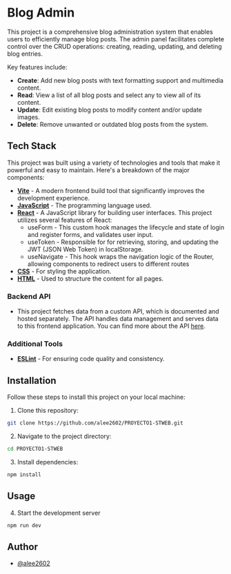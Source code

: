 # Blog Admin

This project is a comprehensive blog administration system that enables users to efficiently manage blog posts. The admin panel facilitates complete control over the CRUD operations: creating, reading, updating, and deleting blog entries.

Key features include:
- **Create**: Add new blog posts with text formatting support and multimedia content.
- **Read**: View a list of all blog posts and select any to view all of its content.
- **Update**: Edit existing blog posts to modify content and/or update images.
- **Delete**: Remove unwanted or outdated blog posts from the system.


## Tech Stack

This project was built using a variety of technologies and tools that make it powerful and easy to maintain. Here's a breakdown of the major components:

- **[Vite](https://vitejs.dev/)** - A modern frontend build tool that significantly improves the development experience.
- **[JavaScript](https://developer.mozilla.org/en-US/docs/Web/JavaScript)** - The programming language used.
- **[React](https://reactjs.org/)** - A JavaScript library for building user interfaces. This project utilizes several features of React:
  - useForm - This custom hook manages the lifecycle and state of login and register forms, and validates user input.
  - useToken - Responsible for for retrieving, storing, and updating the JWT (JSON Web Token) in localStorage.
  - useNavigate - This hook wraps the navigation logic of the Router, allowing components to redirect users to different routes
- **[CSS](https://developer.mozilla.org/en-US/docs/Web/CSS)** - For styling the application.
- **[HTML](https://developer.mozilla.org/en-US/docs/Web/HTML)** - Used to structure the content for all pages.

### Backend API

- This project fetches data from a custom API, which is documented and hosted separately. The API handles data management and serves data to this frontend application. You can find more about the API [here](https://github.com/alee2602/LAB6-STWEB).

### Additional Tools

- **[ESLint](https://eslint.org/)** - For ensuring code quality and consistency.


## Installation

Follow these steps to install this project on your local machine:

1. Clone this repository:

``` bash
git clone https://github.com/alee2602/PROYECTO1-STWEB.git
```
2. Navigate to the project directory:

``` bash
cd PROYECTO1-STWEB
```
3. Install dependencies:
``` bash
npm install
```

## Usage

4. Start the development server
``` bash
npm run dev
```
## Author
- [@alee2602](https://github.com/alee2602)
